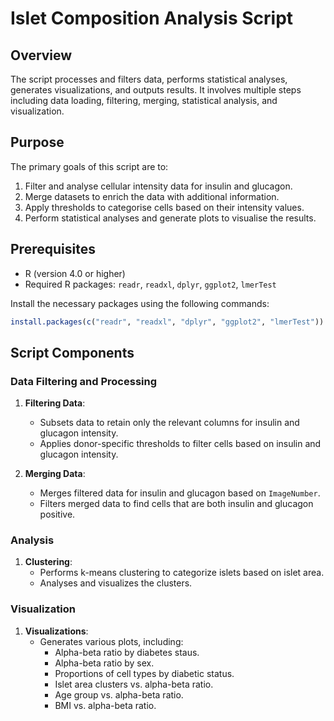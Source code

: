 
# Islet Composition Analysis Script

## Overview

The script processes and filters data, performs statistical analyses, generates visualizations, and outputs results. It involves multiple steps including data loading, filtering, merging, statistical analysis, and visualization.

## Purpose

The primary goals of this script are to:
1. Filter and analyse cellular intensity data for insulin and glucagon.
2. Merge datasets to enrich the data with additional information.
3. Apply thresholds to categorise cells based on their intensity values.
4. Perform statistical analyses and generate plots to visualise the results.

## Prerequisites

- R (version 4.0 or higher)
- Required R packages: `readr`, `readxl`, `dplyr`, `ggplot2`, `lmerTest`

Install the necessary packages using the following commands:

```R
install.packages(c("readr", "readxl", "dplyr", "ggplot2", "lmerTest"))
```

## Script Components

### Data Filtering and Processing

1. **Filtering Data**:
   - Subsets data to retain only the relevant columns for insulin and glucagon intensity.
   - Applies donor-specific thresholds to filter cells based on insulin and glucagon intensity.

2. **Merging Data**:
   - Merges filtered data for insulin and glucagon based on `ImageNumber`.
   - Filters merged data to find cells that are both insulin and glucagon positive.

### Analysis

1. **Clustering**:
   - Performs k-means clustering to categorize islets based on islet area.
   - Analyses and visualizes the clusters.

### Visualization

1. **Visualizations**:
   - Generates various plots, including:
     - Alpha-beta ratio by diabetes staus.
     - Alpha-beta ratio by sex.
     - Proportions of cell types by diabetic status.
     - Islet area clusters vs. alpha-beta ratio.
     - Age group vs. alpha-beta ratio.
     - BMI vs. alpha-beta ratio.




